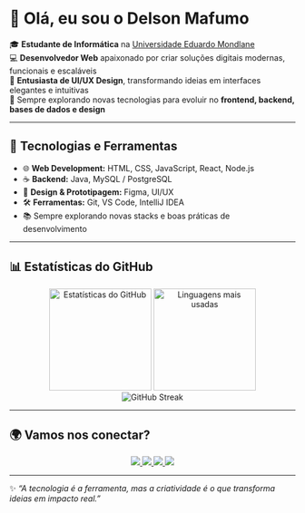 # 👋 Olá, eu sou o Delson Mafumo  

🎓 **Estudante de Informática** na [Universidade Eduardo Mondlane](https://www.uem.mz/)  
💻 **Desenvolvedor Web** apaixonado por criar soluções digitais modernas, funcionais e escaláveis  
🎨 **Entusiasta de UI/UX Design**, transformando ideias em interfaces elegantes e intuitivas  
🚀 Sempre explorando novas tecnologias para evoluir no **frontend, backend, bases de dados e design**  

---

## 🚀 Tecnologias e Ferramentas  

- 🌐 **Web Development:** HTML, CSS, JavaScript, React, Node.js  
- ☕ **Backend:** Java, MySQL / PostgreSQL  
- 🎨 **Design & Prototipagem:** Figma, UI/UX  
- 🛠️ **Ferramentas:** Git, VS Code, IntelliJ IDEA  
- 📚 Sempre explorando novas stacks e boas práticas de desenvolvimento
  
---

## 📊 Estatísticas do GitHub  

<div align="center">
  <!-- Estatísticas gerais (fictícias) -->
  <img height="180em" src="https://github-readme-stats.vercel.app/api?username=delsonmafumo&show_icons=true&theme=tokyonight&count_private=true&include_all_commits=true&custom_title=Estatísticas%20do%20Delson&line_height=24&hide=issues&hide_border=false&card_width=400" alt="Estatísticas do GitHub"/>
  
  <!-- Linguagens mais usadas (fictícias) -->
  <img height="180em" src="https://github-readme-stats.vercel.app/api/top-langs/?username=delsonmafumo&layout=compact&theme=tokyonight&langs_count=6&hide_border=false&custom_title=Linguagens%20Mais%20Usadas" alt="Linguagens mais usadas"/>
</div>  

<div align="center">
  <!-- Streak de commits (fictício) -->
  <img src="https://streak-stats.demolab.com?user=delsonmafumo&theme=tokyonight&hide_border=false&border_radius=8&date_format=j%20M%5B%20Y%5D&custom_title=🔥%20Streak%20de%20Contribuições&mode=weekly" alt="GitHub Streak"/>
</div>  

---

## 🌍 Vamos nos conectar?  

<div align="center"> 
  <a href="https://www.instagram.com/delson_mafumo/" target="_blank">
    <img src="https://img.shields.io/badge/-Instagram-%23E4405F?style=for-the-badge&logo=instagram&logoColor=white"/>
  </a>
  <a href="https://discord.com/" target="_blank">
    <img src="https://img.shields.io/badge/Discord-7289DA?style=for-the-badge&logo=discord&logoColor=white"/>
  </a> 
  <a href="http://www.linkedin.com/in/delson-mafumo-83169435b" target="_blank">
    <img src="https://img.shields.io/badge/-LinkedIn-%230077B5?style=for-the-badge&logo=linkedin&logoColor=white"/>
  </a> 
  <a href="mailto:delsonmafumo24@gmail.com">
    <img src="https://img.shields.io/badge/-Gmail-%23333?style=for-the-badge&logo=gmail&logoColor=white"/>
  </a>
</div>  

---

✨ _“A tecnologia é a ferramenta, mas a criatividade é o que transforma ideias em impacto real.”_  
